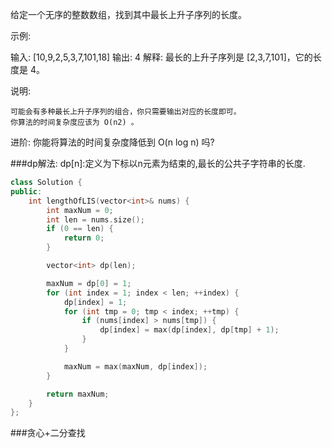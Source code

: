 给定一个无序的整数数组，找到其中最长上升子序列的长度。

示例:

输入: [10,9,2,5,3,7,101,18]
输出: 4 
解释: 最长的上升子序列是 [2,3,7,101]，它的长度是 4。

说明:


	可能会有多种最长上升子序列的组合，你只需要输出对应的长度即可。
	你算法的时间复杂度应该为 O(n2) 。


进阶: 你能将算法的时间复杂度降低到 O(n log n) 吗?

###dp解法:
dp[n]:定义为下标以n元素为结束的,最长的公共子字符串的长度.

~~~cpp
class Solution {
public:
    int lengthOfLIS(vector<int>& nums) {
        int maxNum = 0;
        int len = nums.size();
        if (0 == len) {
            return 0;
        }

        vector<int> dp(len);

        maxNum = dp[0] = 1;
        for (int index = 1; index < len; ++index) {
            dp[index] = 1;
            for (int tmp = 0; tmp < index; ++tmp) {
                if (nums[index] > nums[tmp]) {
                    dp[index] = max(dp[index], dp[tmp] + 1);
                }
            }

            maxNum = max(maxNum, dp[index]);
        }

        return maxNum;
    }
};
~~~

###贪心+二分查找
~~~cpp

~~~